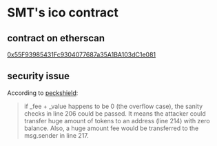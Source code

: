 # SMT's ico contract

## contract on etherscan
[0x55F93985431Fc9304077687a35A1BA103dC1e081](https://etherscan.io/address/0x55F93985431Fc9304077687a35A1BA103dC1e081#code)

## security issue
According to [peckshield](https://blog.peckshield.com/2018/04/25/proxyOverflow/):
> if _fee + _value happens to be 0 (the overflow case), the sanity checks in line 206 could be passed. It means the attacker could transfer huge amount of tokens to an address (line 214) with zero balance. Also, a huge amount fee would be transferred to the msg.sender in line 217.
